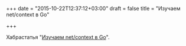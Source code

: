 +++
date = "2015-10-22T12:37:12+03:00"
draft = false
title = "Изучаем net/context в Go"

+++

<p>Хабрастатья &quot;<a href="http://habrahabr.ru/post/269299/">Изучаем net/context в Go</a>&quot;.</p>

